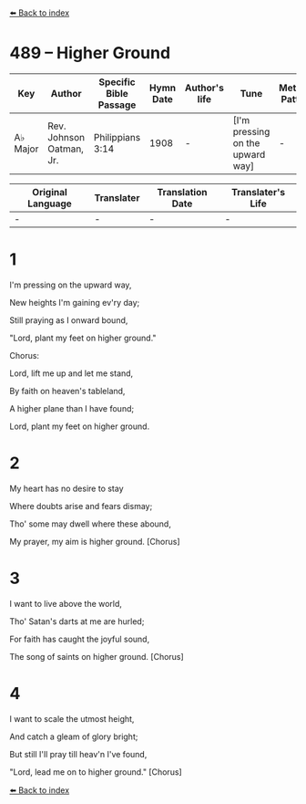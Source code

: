[⬅️ Back to index](../README.md)

# 489 – Higher Ground

Key | Author   | Specific Bible Passage     |Hymn Date |Author's life |Tune |Metrical Pattern   |Composer/Source
-- | --------- | ---------------------------|----------|--------------|-----|-------------------|-------------  
A♭ Major |Rev. Johnson Oatman, Jr. |Philippians 3:14 |1908 |- |[I'm pressing on the upward way] |- |Chas. H. Gabriel

Original Language | Translater | Translation Date   | Translater's Life  
----------------- | --------- | --------------------|-------------     
\- |- |- |-




# 1

I'm pressing on the upward way,

New heights I'm gaining ev'ry day;

Still praying as I onward bound,

"Lord, plant my feet on higher ground."



Chorus:

Lord, lift me up and let me stand,

By faith on heaven's tableland,

A higher plane than I have found; 

Lord, plant my feet on higher ground.



# 2

My heart has no desire to stay

Where doubts arise and fears dismay;

Tho' some may dwell where these abound,

My prayer, my aim is higher ground.  [Chorus]



# 3

I want to live above the world,

Tho' Satan's darts at me are hurled;

For faith has caught the joyful sound, 

The song of saints on higher ground.  [Chorus]



# 4

I want to scale the utmost height,

And catch a gleam of glory bright;

But still I'll pray till heav'n I've found,

"Lord, lead me on to higher ground."  [Chorus]



[⬅️ Back to index](../README.md)

